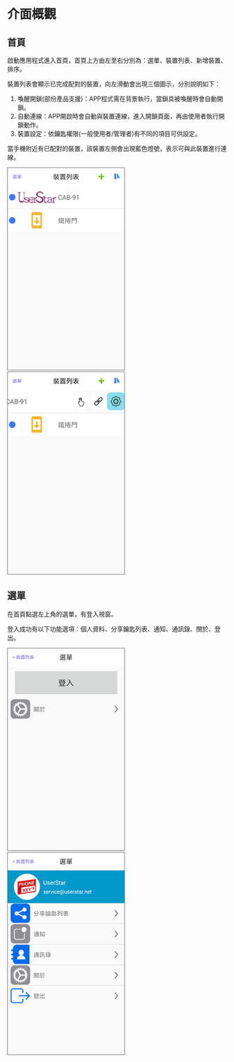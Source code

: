 # 介面概觀

## 首頁 <a id="main-page"></a>

啟動應用程式進入首頁，首頁上方由左至右分別為：選單、裝置列表、新增裝置、排序。

裝置列表會顯示已完成配對的裝置，向左滑動會出現三個圖示，分別說明如下：

1. 喚醒開鎖\(部份產品支援\)：APP程式需在背景執行，當鎖具被喚醒時會自動開鎖。
2. 自動連線：APP開啟時會自動與裝置連線，進入開鎖頁面，再由使用者執行開鎖動作。
3. 裝置設定：依鑰匙權限\(一般使用者/管理者\)有不同的項目可供設定。

當手機附近有已配對的裝置，該裝置左側會出現藍色燈號，表示可與此裝置進行連線。

![](../.gitbook/assets/screenshot_2018-12-20-14-44-52-375_com.userstar.phonekey.png) ![](../.gitbook/assets/screenshot_2018-12-21-14-04-22-395_com.userstar.phonekey.png)

## 選單 <a id="menu"></a>

在首頁點選左上角的選單，有登入視窗。

登入成功有以下功能選項：個人資料、分享鑰匙列表、通知、通訊錄、關於、登出。

![](../.gitbook/assets/screenshot_2018-12-20-15-23-37-730_com.userstar.phonekey.png) ![](../.gitbook/assets/screenshot_2018-12-20-14-46-45-205_com.userstar.phonekey.png)

